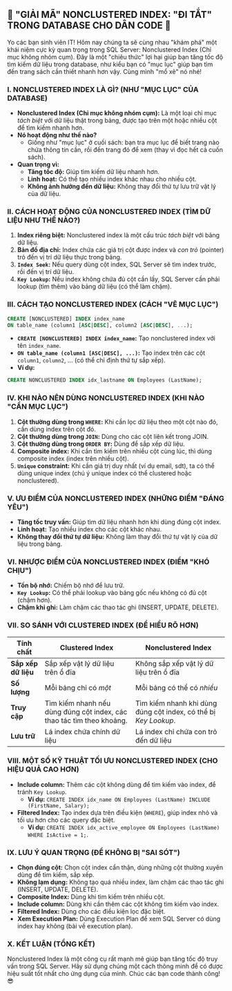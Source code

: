 ## **🚀 "GIẢI MÃ" NONCLUSTERED INDEX: "ĐI TẮT" TRONG DATABASE CHO DÂN CODE 🚀**

Yo các bạn sinh viên IT! Hôm nay chúng ta sẽ cùng nhau "khám phá" một khái niệm cực kỳ quan trọng trong SQL Server: Nonclustered Index (Chỉ mục không nhóm cụm). Đây là một "chiêu thức" lợi hại giúp bạn tăng tốc độ tìm kiếm dữ liệu trong database, như kiểu bạn có "mục lục" giúp bạn tìm đến trang sách cần thiết nhanh hơn vậy. Cùng mình "mổ xẻ" nó nhé!

### **I. NONCLUSTERED INDEX LÀ GÌ? (NHƯ "MỤC LỤC" CỦA DATABASE)**

-   **Nonclustered Index (Chỉ mục không nhóm cụm):** Là một loại chỉ mục _tách biệt_ với dữ liệu thật trong bảng, được tạo trên một hoặc nhiều cột để tìm kiếm nhanh hơn.
-   **Nó hoạt động như thế nào?**
    -   Giống như "mục lục" ở cuối sách: bạn tra mục lục để biết trang nào chứa thông tin cần, rồi đến trang đó để xem (thay vì đọc hết cả cuốn sách).
-   **Quan trọng vì:**
    -   **Tăng tốc độ:** Giúp tìm kiếm dữ liệu nhanh hơn.
    -   **Linh hoạt:** Có thể tạo nhiều index khác nhau cho nhiều cột.
    -   **Không ảnh hưởng đến dữ liệu:** Không thay đổi thứ tự lưu trữ vật lý của dữ liệu.

### **II. CÁCH HOẠT ĐỘNG CỦA NONCLUSTERED INDEX (TÌM DỮ LIỆU NHƯ THẾ NÀO?)**

1.  **Index riêng biệt:** Nonclustered index là một cấu trúc _tách biệt_ với bảng dữ liệu.
2.  **Bản đồ địa chỉ:** Index chứa các giá trị cột được index và _con trỏ_ (pointer) trỏ đến vị trí dữ liệu thực trong bảng.
3.  **`Index Seek`:** Nếu query dùng cột index, SQL Server sẽ tìm index trước, rồi đến vị trí dữ liệu.
4.  **`Key Lookup`:** Nếu index không chứa đủ cột cần lấy, SQL Server cần phải lookup (tìm thêm) vào bảng dữ liệu (có thể làm chậm).

### **III. CÁCH TẠO NONCLUSTERED INDEX (CÁCH "VẼ MỤC LỤC")**

```sql
CREATE [NONCLUSTERED] INDEX index_name
ON table_name (column1 [ASC|DESC], column2 [ASC|DESC], ...);
```

-   **`CREATE [NONCLUSTERED] INDEX index_name`:** Tạo nonclustered index với tên `index_name`.
-   **`ON table_name (column1 [ASC|DESC], ...)`:** Tạo index trên các cột `column1`, `column2`, ... (có thể chỉ định thứ tự sắp xếp).
-   **Ví dụ:**

```sql
CREATE NONCLUSTERED INDEX idx_lastname ON Employees (LastName);
```

### **IV. KHI NÀO NÊN DÙNG NONCLUSTERED INDEX (KHI NÀO "CẦN MỤC LỤC")**

1.  **Cột thường dùng trong `WHERE`:** Khi cần lọc dữ liệu theo một cột nào đó, cần dùng index trên cột đó.
2.  **Cột thường dùng trong `JOIN`:** Dùng cho các cột liên kết trong JOIN.
3.  **Cột thường dùng trong `ORDER BY`:** Dùng để sắp xếp dữ liệu.
4.  **Composite index:** Khi cần tìm kiếm trên nhiều cột cùng lúc, thì dùng composite index (index trên nhiều cột).
5.  **`Unique` constraint:** Khi cần giá trị duy nhất (ví dụ email, sdt), ta có thể dùng unique index (chú ý unique index có thể clustered hoặc nonclustered).

### **V. ƯU ĐIỂM CỦA NONCLUSTERED INDEX (NHỮNG ĐIỂM "ĐÁNG YÊU")**

-   **Tăng tốc truy vấn:** Giúp tìm dữ liệu nhanh hơn khi dùng đúng cột index.
-   **Linh hoạt:** Tạo nhiều index cho các cột khác nhau.
-   **Không thay đổi thứ tự dữ liệu:** Không làm thay đổi thứ tự vật lý của dữ liệu trong bảng.

### **VI. NHƯỢC ĐIỂM CỦA NONCLUSTERED INDEX (ĐIỂM "KHÓ CHỊU")**

-   **Tốn bộ nhớ:** Chiếm bộ nhớ để lưu trữ.
-   **`Key Lookup`:** Có thể phải lookup vào bảng gốc nếu không có đủ cột (chậm hơn).
-   **Chậm khi ghi:** Làm chậm các thao tác ghi (INSERT, UPDATE, DELETE).

### **VII. SO SÁNH VỚI CLUSTERED INDEX (ĐỂ HIỂU RÕ HƠN)**

| Tính chất           | Clustered Index                                                       | Nonclustered Index                                              |
| ------------------- | --------------------------------------------------------------------- | --------------------------------------------------------------- |
| **Sắp xếp dữ liệu** | Sắp xếp vật lý dữ liệu trên ổ đĩa                                     | Không sắp xếp vật lý dữ liệu trên ổ đĩa                         |
| **Số lượng**        | Mỗi bảng chỉ có _một_                                                 | Mỗi bảng có thể có _nhiều_                                      |
| **Truy cập**        | Tìm kiếm nhanh nếu dùng đúng cột index, các thao tác tìm theo khoảng. | Tìm kiếm nhanh khi dùng đúng cột index, có thể bị _Key Lookup_. |
| **Lưu trữ**         | Lá index chứa chính dữ liệu                                           | Lá index chỉ chứa con trỏ đến dữ liệu                           |

### **VIII. MỘT SỐ KỸ THUẬT TỐI ƯU NONCLUSTERED INDEX (CHO HIỆU QUẢ CAO HƠN)**

-   **Include column:** Thêm các cột không dùng để tìm kiếm vào index, để tránh `Key Lookup`.
    -   **Ví dụ:** `CREATE INDEX idx_name ON Employees (LastName) INCLUDE (FirstName, Salary);`
-   **Filtered Index:** Tạo index dựa trên điều kiện (`WHERE`), giúp index nhỏ và tối ưu hơn cho các query đặc biệt.
    -   **Ví dụ:** `CREATE INDEX idx_active_employee ON Employees (LastName) WHERE IsActive = 1;`.

### **IX. LƯU Ý QUAN TRỌNG (ĐỂ KHÔNG BỊ "SAI SÓT")**

-   **Chọn đúng cột:** Chọn cột index cẩn thận, dùng những cột thường xuyên dùng để tìm kiếm, sắp xếp.
-   **Không lạm dụng:** Không tạo quá nhiều index, làm chậm các thao tác ghi (INSERT, UPDATE, DELETE).
-   **Composite Index:** Dùng khi tìm kiếm trên nhiều cột.
-   **Include column:** Dùng khi cần thêm các cột không tìm kiếm vào index.
-   **Filtered Index:** Dùng cho các điều kiện lọc đặc biệt.
-   **Xem Execution Plan:** Dùng Execution Plan để xem SQL Server có dùng index hay không (bài về execution plan).

### **X. KẾT LUẬN (TỔNG KẾT)**

Nonclustered Index là một công cụ rất mạnh mẽ giúp bạn tăng tốc độ truy vấn trong SQL Server. Hãy sử dụng chúng một cách thông minh để có được hiệu suất tốt nhất cho ứng dụng của mình. Chúc các bạn code thành công! 😎
